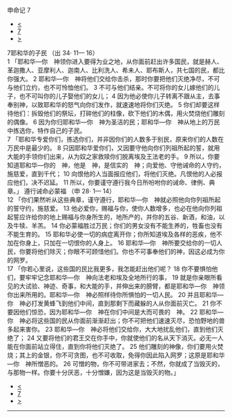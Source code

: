 ﻿





 申命记 7




* [<](bible/DEU06.md)
* [7](bible/DEU.md)
* [>](bible/DEU08.md)



 
7耶和华的子民 （出
34·
11—
16）  
1 「耶和华—你　神领你进入要得为业之地，从你面前赶出许多国民，就是赫人、革迦撒人、亚摩利人、迦南人、比利洗人、希未人、耶布斯人，共七国的民，都比你强大。 
2 耶和华—你　神将他们交给你击杀，那时你要把他们灭绝净尽，不可与他们立约，也不可怜恤他们。 
3 不可与他们结亲。不可将你的女儿嫁他们的儿子，也不可叫你的儿子娶他们的女儿； 
4 因为他必使你儿子转离不跟从主，去事奉别神，以致耶和华的怒气向你们发作，就速速地将你们灭绝。 
5 你们却要这样待他们：拆毁他们的祭坛，打碎他们的柱像，砍下他们的木偶，用火焚烧他们雕刻的偶像。 
6 因为你归耶和华—你　神为圣洁的民；耶和华—你　神从地上的万民中拣选你，特作自己的子民。  
7 「耶和华专爱你们，拣选你们，并非因你们的人数多于别民，原来你们的人数在万民中是最少的。 
8 只因耶和华爱你们，又因要守他向你们列祖所起的誓，就用大能的手领你们出来，从为奴之家救赎你们脱离埃及王法老的手。 
9 所以，你要知道耶和华—你的　神，他是　神，是信实的　神；向爱他、守他诫命的人守约，施慈爱，直到千代； 
10 向恨他的人当面报应他们，将他们灭绝。凡恨他的人必报应他们，决不迟延。 
11 所以，你要谨守遵行我今日所吩咐你的诫命、律例、典章。」 遵行诫命必蒙福 （申
28·
1—
14）  
12 「你们果然听从这些典章，谨守遵行，耶和华—你　神就必照他向你列祖所起的誓守约，施慈爱。 
13 他必爱你，赐福与你，使你人数增多，也必在他向你列祖起誓应许给你的地上赐福与你身所生的，地所产的，并你的五谷、新酒，和油，以及牛犊、羊羔。 
14 你必蒙福胜过万民；你们的男女没有不能生养的，牲畜也没有不能生育的。 
15 耶和华必使一切的病症离开你；你所知道埃及各样的恶疾，他不加在你身上，只加在一切恨你的人身上。 
16 耶和华—你　神所要交给你的一切人民，你要将他们除灭；你眼不可顾惜他们。你也不可事奉他们的神，因这必成为你的网罗。  
17 「你若心里说，这些国的民比我更多，我怎能赶出他们呢？ 
18 你不要惧怕他们，要牢牢记念耶和华—你　神向法老和埃及全地所行的事， 
19 就是你亲眼所看见的大试验、神迹、奇事，和大能的手，并伸出来的膀臂，都是耶和华—你　神领你出来所用的。耶和华—你　神必照样待你所惧怕的一切人民。 
20 并且耶和华—你　神必打发黄蜂飞到他们中间，直到那剩下而藏躲的人从你面前灭亡。 
21 你不要因他们惊恐，因为耶和华—你　神在你们中间是大而可畏的　神。 
22 耶和华—你　神必将这些国的民从你面前渐渐赶出；你不可把他们速速灭尽，恐怕野地的兽多起来害你。 
23 耶和华—你　神必将他们交给你，大大地扰乱他们，直到他们灭绝了； 
24 又要将他们的君王交在你手中，你就使他们的名从天下消灭。必无一人能在你面前站立得住，直到你将他们灭绝了。 
25 他们雕刻的神像，你们要用火焚烧；其上的金银，你不可贪图，也不可收取，免得你因此陷入网罗；这原是耶和华—你　神所憎恶的。 
26 可憎的物，你不可带进家去；不然，你就成了当毁灭的，与那物一样。你要十分厌恶，十分憎嫌，因为这是当毁灭的物。」 
* [<](bible/DEU06.md)
* [7](bible/DEU.md)
* [>](bible/DEU08.md)





---









